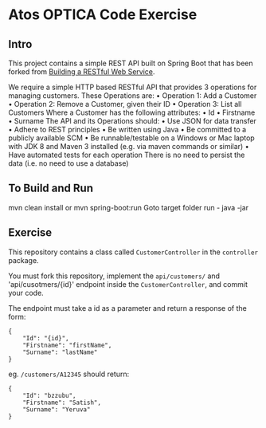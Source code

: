 # Atos OPTICA Code Exercise

## Intro
This project contains a simple REST API built on Spring Boot that has been forked from [Building a RESTful Web Service](https://spring.io/guides/gs/rest-service/).

We require a simple HTTP based RESTful API that provides 3 operations for managing customers. These Operations are:
• Operation 1: Add a Customer
• Operation 2: Remove a Customer, given their ID
• Operation 3: List all Customers
Where a Customer has the following attributes:
• Id
• Firstname
• Surname
The API and its Operations should:
• Use JSON for data transfer
• Adhere to REST principles
• Be written using Java
• Be committed to a publicly available SCM
• Be runnable/testable on a Windows or Mac laptop with JDK 8 and Maven 3 installed (e.g. via maven commands or similar)
• Have automated tests for each operation
There is no need to persist the data (i.e. no need to use a database)


## To Build and Run

mvn clean install or mvn spring-boot:run
Goto target folder run - java -jar 


## Exercise
This repository contains a class called `CustomerController` in the `controller` package.

You must fork this repository, implement the `api/customers/` and 'api/cusotmers/{id}' endpoint inside the `CustomerController`, and commit your code.

The endpoint must take a id as a parameter and return a response of the form:
```
{
    "Id": "{id}",
    "Firstname": "firstName",
    "Surname": "lastName"
}
```

eg.
`/customers/A12345` should return:
```
{
    "Id": "bzzubu",
    "Firstname": "Satish",
    "Surname": "Yeruva"
}
```